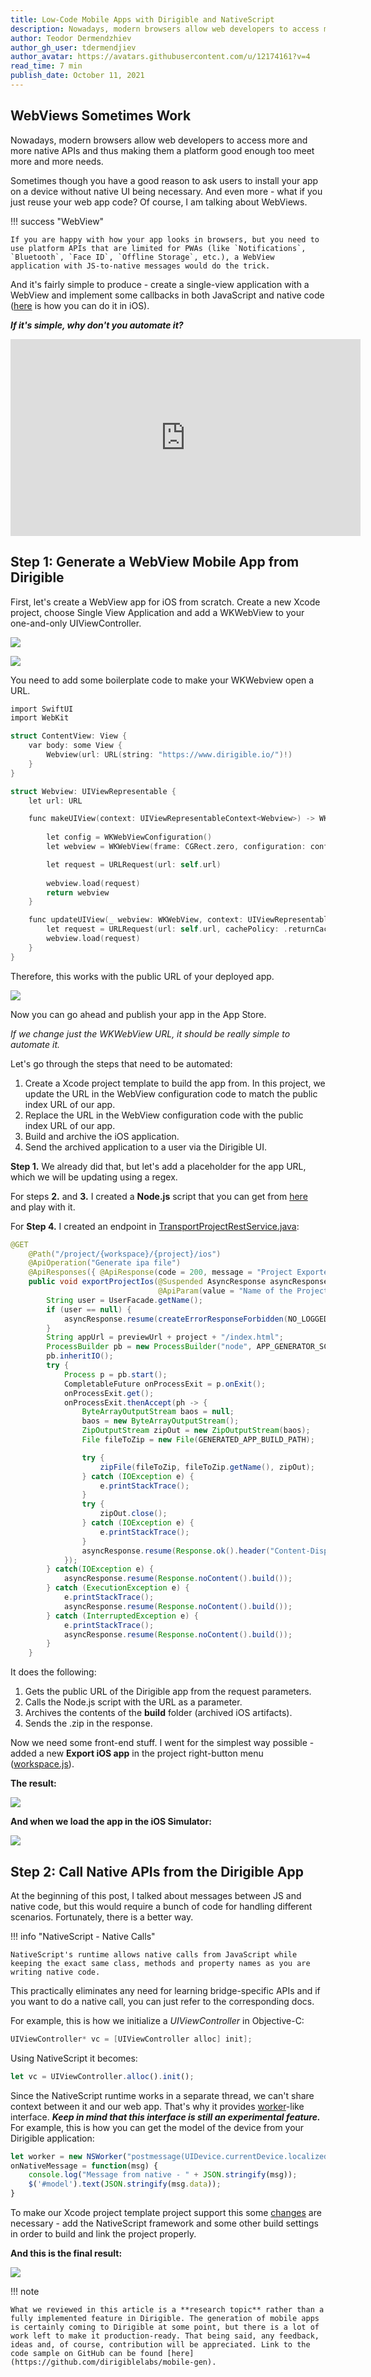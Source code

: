```yaml
---
title: Low-Code Mobile Apps with Dirigible and NativeScript
description: Nowadays, modern browsers allow web developers to access more and more native APIs and thus making them a platform good enough too meet more and more needs.
author: Teodor Dermendzhiev
author_gh_user: tdermendjiev
author_avatar: https://avatars.githubusercontent.com/u/12174161?v=4
read_time: 7 min
publish_date: October 11, 2021
---
```


## WebViews Sometimes Work

Nowadays, modern browsers allow web developers to access more and more native APIs and thus making them a platform good enough too meet more and more needs.

Sometimes though you have a good reason to ask users to install your app on a device without native UI being necessary. And even more - what if you just reuse your web app code? Of course, I am talking about WebViews.

!!! success "WebView"

    If you are happy with how your app looks in browsers, but you need to use platform APIs that are limited for PWAs (like `Notifications`, `Bluetooth`, `Face ID`, `Offline Storage`, etc.), a WebView application with JS-to-native messages would do the trick. 
And it's fairly simple to produce - create a single-view application with a WebView and implement some callbacks in both JavaScript and native code ([here](https://medium.com/@JillevdWeerd/creating-links-between-wkwebview-and-native-code-8e998889b503) is how you can do it in iOS).

_**If it's simple, why don't you automate it?**_

<iframe width="560" height="315" src="https://www.youtube-nocookie.com/embed/iB1imL7WQiM" title="YouTube video player" frameborder="0" allow="accelerometer; autoplay; clipboard-write; encrypted-media; gyroscope; picture-in-picture" allowfullscreen></iframe>

## Step 1: Generate a WebView Mobile App from Dirigible

First, let's create a WebView app for iOS from scratch. Create a new Xcode project, choose Single View Application and add a WKWebView to your one-and-only UIViewController.

![](/img/posts/20211011/ios-proj-step1.png)

![](/img/posts/20211011/ios-proj-step2.png)

You need to add some boilerplate code to make your WKWebview open a URL.

```objective-c
import SwiftUI
import WebKit

struct ContentView: View {
    var body: some View {
        Webview(url: URL(string: "https://www.dirigible.io/")!)
    }
}

struct Webview: UIViewRepresentable {
    let url: URL

    func makeUIView(context: UIViewRepresentableContext<Webview>) -> WKWebView {
        
        let config = WKWebViewConfiguration()
        let webview = WKWebView(frame: CGRect.zero, configuration: config)

        let request = URLRequest(url: self.url)
      
        webview.load(request)
        return webview
    }

    func updateUIView(_ webview: WKWebView, context: UIViewRepresentableContext<Webview>) {
        let request = URLRequest(url: self.url, cachePolicy: .returnCacheDataElseLoad)
        webview.load(request)
    }
}
```

Therefore, this works with the public URL of your deployed app.

![](/img/posts/20211011/dirigible-io-webview.gif)


Now you can go ahead and publish your app in the App Store.

*If we change just the WKWebView URL, it should be really simple to automate it.*

Let's go through the steps that need to be automated:

1. Create a Xcode project template to build the app from. In this project, we update the URL in the WebView configuration code to match the public index URL of our app.
2. Replace the URL in the WebView configuration code with the public index URL of our app.
3. Build and archive the iOS application.
4. Send the archived application to a user via the Dirigible UI.

**Step 1.** We already did that, but let's add a placeholder for the app URL, which we will be updating using a regex.

For steps **2.** and **3.** I created a **Node.js** script that you can get from [here](https://github.com/dirigiblelabs/mobile-gen) and play with it.

For **Step 4.** I created an endpoint in [TransportProjectRestService.java](https://github.com/eclipse/dirigible/blob/39d60df11fa14605f38d534b5e72af8ccbfb32c0/modules/services/service-transport/src/main/java/org/eclipse/dirigible/runtime/transport/service/TransportProjectRestService.java):

```java
@GET
	@Path("/project/{workspace}/{project}/ios")
	@ApiOperation("Generate ipa file")
	@ApiResponses({ @ApiResponse(code = 200, message = "Project Exported") })
	public void exportProjectIos(@Suspended AsyncResponse asyncResponse, @ApiParam(value = "Name of the Workspace", required = true) @PathParam("workspace") String workspace,
								 @ApiParam(value = "Name of the Project", required = true) @PathParam("project") String project, @QueryParam("previewUrl") String previewUrl) throws RepositoryExportException {
		String user = UserFacade.getName();
		if (user == null) {
			asyncResponse.resume(createErrorResponseForbidden(NO_LOGGED_IN_USER));
		}
		String appUrl = previewUrl + project + "/index.html";
		ProcessBuilder pb = new ProcessBuilder("node", APP_GENERATOR_SCRIPT_PATH, "generate", appUrl);
		pb.inheritIO();
		try {
			Process p = pb.start();
			CompletableFuture onProcessExit = p.onExit();
			onProcessExit.get();
			onProcessExit.thenAccept(ph -> {
				ByteArrayOutputStream baos = null;
				baos = new ByteArrayOutputStream();
				ZipOutputStream zipOut = new ZipOutputStream(baos);
				File fileToZip = new File(GENERATED_APP_BUILD_PATH);

				try {
					zipFile(fileToZip, fileToZip.getName(), zipOut);
				} catch (IOException e) {
					e.printStackTrace();
				}
				try {
					zipOut.close();
				} catch (IOException e) {
					e.printStackTrace();
				}
				asyncResponse.resume(Response.ok().header("Content-Disposition",  "attachment; filename=\"" + project + "-" + "build.zip\"").entity(baos.toByteArray()).build());
			});
		} catch(IOException e) {
			asyncResponse.resume(Response.noContent().build());
		} catch (ExecutionException e) {
			e.printStackTrace();
			asyncResponse.resume(Response.noContent().build());
		} catch (InterruptedException e) {
			e.printStackTrace();
			asyncResponse.resume(Response.noContent().build());
		}
	}
```

It does the following:

1. Gets the public URL of the Dirigible app from the request parameters.
2. Calls the Node.js script with the URL as a parameter.
3. Archives the contents of the **build** folder (archived iOS artifacts).
4. Sends the .zip in the response.


Now we need some front-end stuff. I went for the simplest way possible - added a new **Export iOS app** in the project right-button menu ([workspace.js](https://github.com/eclipse/dirigible/blob/master/ide/ui/ide-workspace/src/main/resources/META-INF/dirigible/ide-workspace/workspace.js)). 

**The result:**

![](/img/posts/20211011/export-ios-button.gif)

**And when we load the app in the iOS Simulator:**

![](/img/posts/20211011/export-webview-no-native.gif)

## Step 2: Call Native APIs from the Dirigible App

At the beginning of this post, I talked about messages between JS and native code, but this would require a bunch of code for handling different scenarios. Fortunately, there is a better way.

!!! info "NativeScript - Native Calls"

    NativeScript's runtime allows native calls from JavaScript while keeping the exact same class, methods and property names as you are writing native code.

This practically eliminates any need for learning bridge-specific APIs and if you want to do a native call, you can just refer to the corresponding docs. 

For example, this is how we initialize a *UIViewController* in Objective-C:

```objective-c
UIViewController* vc = [UIViewController alloc] init];
```

Using NativeScript it becomes:

```javascript
let vc = UIViewController.alloc().init();
```

Since the NativeScript runtime works in a separate thread, we can't share context between it and our web app. That's why it provides [worker](https://developer.mozilla.org/en-US/docs/Web/API/Web_Workers_API/Using_web_workers)-like interface. _**Keep in mind that this interface is still an experimental feature.**_ For example, this is how you can get the model of the device from your Dirigible application:

```javascript
let worker = new NSWorker("postmessage(UIDevice.currentDevice.localizedModel)");
onNativeMessage = function(msg) {
    console.log("Message from native - " + JSON.stringify(msg));
    $('#model').text(JSON.stringify(msg.data));
}
```

To make our Xcode project template project support this some [changes](https://github.com/dirigiblelabs/mobile-gen/commit/e045d19a2e8d7d00711e0191731f5fdaf488ea64) are necessary - add the NativeScript framework and some other build settings in order to build and link the project properly. 

**And this is the final result:**

![](/img/posts/20211011/final-demo-ns.gif)


!!! note

    What we reviewed in this article is a **research topic** rather than a fully implemented feature in Dirigible. The generation of mobile apps is certainly coming to Dirigible at some point, but there is a lot of work left to make it production-ready. That being said, any feedback, ideas and, of course, contribution will be appreciated. Link to the code sample on GitHub can be found [here](https://github.com/dirigiblelabs/mobile-gen). 
